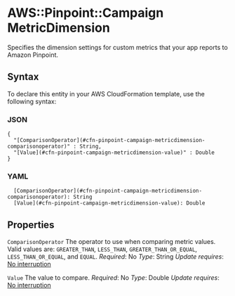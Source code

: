 # AWS::Pinpoint::Campaign MetricDimension<a name="aws-properties-pinpoint-campaign-metricdimension"></a>

Specifies the dimension settings for custom metrics that your app reports to Amazon Pinpoint\.

## Syntax<a name="aws-properties-pinpoint-campaign-metricdimension-syntax"></a>

To declare this entity in your AWS CloudFormation template, use the following syntax:

### JSON<a name="aws-properties-pinpoint-campaign-metricdimension-syntax.json"></a>

```
{
  "[ComparisonOperator](#cfn-pinpoint-campaign-metricdimension-comparisonoperator)" : String,
  "[Value](#cfn-pinpoint-campaign-metricdimension-value)" : Double
}
```

### YAML<a name="aws-properties-pinpoint-campaign-metricdimension-syntax.yaml"></a>

```
  [ComparisonOperator](#cfn-pinpoint-campaign-metricdimension-comparisonoperator): String
  [Value](#cfn-pinpoint-campaign-metricdimension-value): Double
```

## Properties<a name="aws-properties-pinpoint-campaign-metricdimension-properties"></a>

`ComparisonOperator`  <a name="cfn-pinpoint-campaign-metricdimension-comparisonoperator"></a>
The operator to use when comparing metric values\. Valid values are: `GREATER_THAN`, `LESS_THAN`, `GREATER_THAN_OR_EQUAL`, `LESS_THAN_OR_EQUAL`, and `EQUAL`\.
*Required*: No
*Type*: String
*Update requires*: [No interruption](https://docs.aws.amazon.com/AWSCloudFormation/latest/UserGuide/using-cfn-updating-stacks-update-behaviors.html#update-no-interrupt)

`Value`  <a name="cfn-pinpoint-campaign-metricdimension-value"></a>
The value to compare\.
*Required*: No
*Type*: Double
*Update requires*: [No interruption](https://docs.aws.amazon.com/AWSCloudFormation/latest/UserGuide/using-cfn-updating-stacks-update-behaviors.html#update-no-interrupt)
